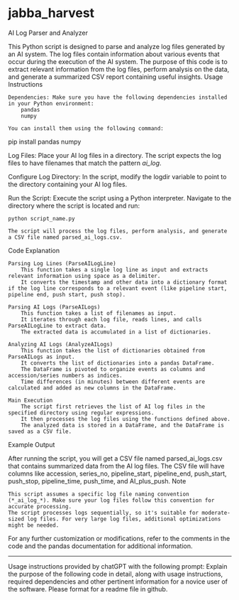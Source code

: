 # jabba_harvest


AI Log Parser and Analyzer

This Python script is designed to parse and analyze log files generated by an AI system. The log files contain information about various events that occur during the execution of the AI system. The purpose of this code is to extract relevant information from the log files, perform analysis on the data, and generate a summarized CSV report containing useful insights.
Usage Instructions

    Dependencies: Make sure you have the following dependencies installed in your Python environment:
        pandas
        numpy

    You can install them using the following command:

pip install pandas numpy

Log Files: Place your AI log files in a directory. The script expects the log files to have filenames that match the pattern *_ai_log_*.

Configure Log Directory: In the script, modify the logdir variable to point to the directory containing your AI log files.

Run the Script: Execute the script using a Python interpreter. Navigate to the directory where the script is located and run:

    python script_name.py

    The script will process the log files, perform analysis, and generate a CSV file named parsed_ai_logs.csv.

Code Explanation

    Parsing Log Lines (ParseAILogLine)
        This function takes a single log line as input and extracts relevant information using space as a delimiter.
        It converts the timestamp and other data into a dictionary format if the log line corresponds to a relevant event (like pipeline start, pipeline end, push start, push stop).

    Parsing AI Logs (ParseAILogs)
        This function takes a list of filenames as input.
        It iterates through each log file, reads lines, and calls ParseAILogLine to extract data.
        The extracted data is accumulated in a list of dictionaries.

    Analyzing AI Logs (AnalyzeAILogs)
        This function takes the list of dictionaries obtained from ParseAILogs as input.
        It converts the list of dictionaries into a pandas DataFrame.
        The DataFrame is pivoted to organize events as columns and accession/series numbers as indices.
        Time differences (in minutes) between different events are calculated and added as new columns in the DataFrame.

    Main Execution
        The script first retrieves the list of AI log files in the specified directory using regular expressions.
        It then processes the log files using the functions defined above.
        The analyzed data is stored in a DataFrame, and the DataFrame is saved as a CSV file.

Example Output

After running the script, you will get a CSV file named parsed_ai_logs.csv that contains summarized data from the AI log files. The CSV file will have columns like accession, series_no, pipeline_start, pipeline_end, push_start, push_stop, pipeline_time, push_time, and AI_plus_push.
Note

    This script assumes a specific log file naming convention (*_ai_log_*). Make sure your log files follow this convention for accurate processing.
    The script processes logs sequentially, so it's suitable for moderate-sized log files. For very large log files, additional optimizations might be needed.

For any further customization or modifications, refer to the comments in the code and the pandas documentation for additional information.



*********
Usage instructions provided by chatGPT with the following prompt:
Explain the purpose of the following code in detail, along with usage instructions, required dependencies and other pertinent information for a novice user of the software.  Please format for a readme file in github.
